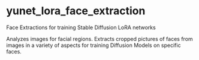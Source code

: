 # yunet_lora_face_extraction
Face Extractions for training Stable Diffusion LoRA networks

Analyzes images for facial regions. Extracts cropped pictures of faces from images in a variety of aspects for training Diffusion Models on specific faces. 
